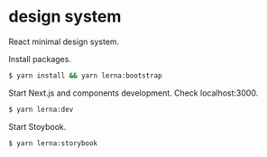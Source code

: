 # design system

React minimal design system.

Install packages.

```bash
$ yarn install && yarn lerna:bootstrap
```
Start Next.js and components development. Check localhost:3000.

```bash
$ yarn lerna:dev
```

Start Stoybook.

```bash
$ yarn lerna:storybook
```
